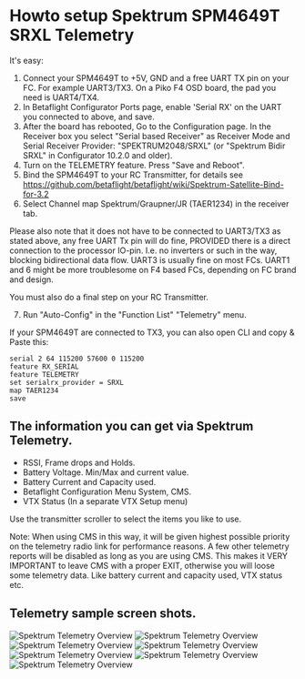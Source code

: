 # Howto setup Spektrum SPM4649T SRXL Telemetry

It's easy:

1. Connect your SPM4649T to +5V, GND and a free UART TX pin on your FC. For example UART3/TX3.  On a Piko F4 OSD board, the pad you need is UART4/TX4.
2. In Betaflight Configurator Ports page, enable 'Serial RX' on the UART you connected to above, and save.
3. After the board has rebooted, Go to the Configuration page.  In the Receiver box you select "Serial based Receiver" as Receiver Mode and Serial Receiver Provider: "SPEKTRUM2048/SRXL" (or "Spektrum Bidir SRXL" in Configurator 10.2.0 and older).
4. Turn on the TELEMETRY feature. Press "Save and Reboot".
5. Bind the SPM4649T to your RC Transmitter, for details see https://github.com/betaflight/betaflight/wiki/Spektrum-Satellite-Bind-for-3.2
6. Select Channel map Spektrum/Graupner/JR (TAER1234) in the receiver tab.  


Please also note that it does not have to be connected to UART3/TX3 as stated above, any free UART Tx pin will do fine, PROVIDED there is a direct connection to the processor IO-pin. I.e. no inverters or such in the way, blocking bidirectional data flow. UART3 is usually fine on most FCs.  UART1 and 6 might be more troublesome on F4 based FCs, depending on FC brand and design. 
 
You must also do a final step on your RC Transmitter.

7. Run "Auto-Config" in the "Function List" "Telemetry" menu.

If your SPM4649T are connected to TX3, you can also open CLI and copy & Paste this:

`serial 2 64 115200 57600 0 115200`    
`feature RX_SERIAL`    
`feature TELEMETRY`    
`set serialrx_provider = SRXL`    
`map TAER1234`    
`save`    


## The information you can get via Spektrum Telemetry.

* RSSI, Frame drops and Holds.   
* Battery Voltage. Min/Max and current value.
* Battery Current and Capacity used.
* Betaflight Configuration Menu System, CMS. 
* VTX Status (In a separate VTX  Setup menu)

Use the transmitter scroller to select the items you like to use.

Note: When using CMS in this way, it will be given highest possible priority on the telemetry radio link for performance reasons. A few other telemetry reports will be disabled as long as you are using CMS. This makes it VERY IMPORTANT to leave CMS with a proper EXIT, otherwise you will loose some telemetry data. Like battery current and capacity used, VTX status etc. 

## Telemetry sample screen shots.

![Spektrum Telemetry Overview](https://raw.githubusercontent.com/wiki/betaflight/betaflight/images/Spektrum_TM_Overview.jpg)
![Spektrum Telemetry Overview](https://raw.githubusercontent.com/wiki/betaflight/betaflight/images/Spektrum_TM_Flightlog.jpg)
![Spektrum Telemetry Overview](https://raw.githubusercontent.com/wiki/betaflight/betaflight/images/Spektrum_TM_Voltage_MinMax.jpg)
![Spektrum Telemetry Overview](https://raw.githubusercontent.com/wiki/betaflight/betaflight/images/Spektrum_TM_Voltage.jpg)
![Spektrum Telemetry Overview](https://raw.githubusercontent.com/wiki/betaflight/betaflight/images/Spektrum_TM_FlightPackCapacity.jpg)
![Spektrum Telemetry Overview](https://raw.githubusercontent.com/wiki/betaflight/betaflight/images/Spektrum_TM_Text_CMS.jpg)
![Spektrum Telemetry Overview](https://raw.githubusercontent.com/wiki/betaflight/betaflight/images/Spektrum_VTX_Status.jpg)
